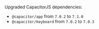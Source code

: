 Upgraded CapacitorJS dependencies:
- `@capacitor/app` from `7.0.2` to `7.1.0`
- `@capacitor/keyboard` from `7.0.2` to `7.0.3`

